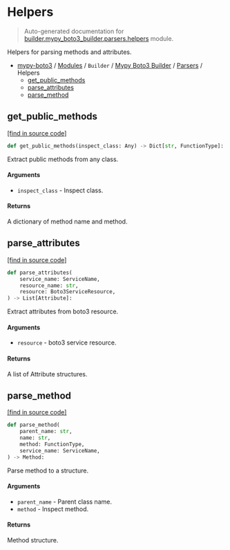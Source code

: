 # Helpers

> Auto-generated documentation for [builder.mypy_boto3_builder.parsers.helpers](https://github.com/vemel/mypy_boto3/blob/master/builder/mypy_boto3_builder/parsers/helpers.py) module.

Helpers for parsing methods and attributes.

- [mypy-boto3](../../../README.md#mypy_boto3) / [Modules](../../../MODULES.md#mypy-boto3-modules) / `Builder` / [Mypy Boto3 Builder](../index.md#mypy-boto3-builder) / [Parsers](index.md#parsers) / Helpers
    - [get_public_methods](#get_public_methods)
    - [parse_attributes](#parse_attributes)
    - [parse_method](#parse_method)

## get_public_methods

[[find in source code]](https://github.com/vemel/mypy_boto3/blob/master/builder/mypy_boto3_builder/parsers/helpers.py#L23)

```python
def get_public_methods(inspect_class: Any) -> Dict[str, FunctionType]:
```

Extract public methods from any class.

#### Arguments

- `inspect_class` - Inspect class.

#### Returns

A dictionary of method name and method.

## parse_attributes

[[find in source code]](https://github.com/vemel/mypy_boto3/blob/master/builder/mypy_boto3_builder/parsers/helpers.py#L47)

```python
def parse_attributes(
    service_name: ServiceName,
    resource_name: str,
    resource: Boto3ServiceResource,
) -> List[Attribute]:
```

Extract attributes from boto3 resource.

#### Arguments

- `resource` - boto3 service resource.

#### Returns

A list of Attribute structures.

## parse_method

[[find in source code]](https://github.com/vemel/mypy_boto3/blob/master/builder/mypy_boto3_builder/parsers/helpers.py#L80)

```python
def parse_method(
    parent_name: str,
    name: str,
    method: FunctionType,
    service_name: ServiceName,
) -> Method:
```

Parse method to a structure.

#### Arguments

- `parent_name` - Parent class name.
- `method` - Inspect method.

#### Returns

Method structure.
